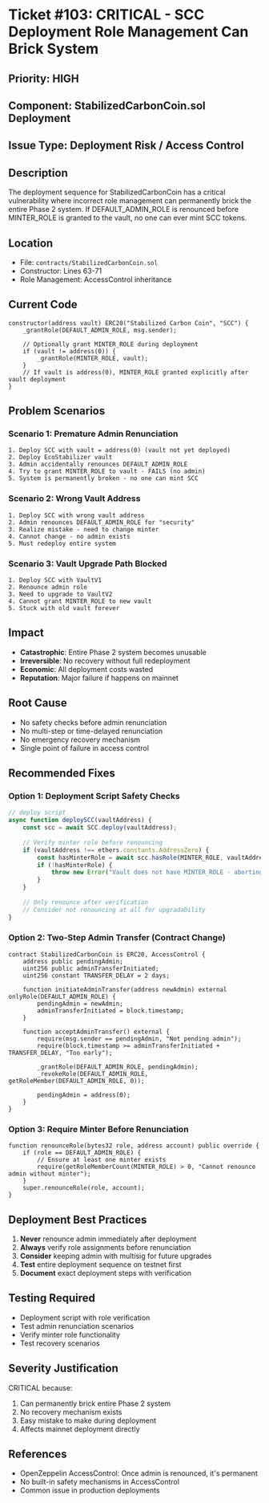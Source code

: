 # Ticket #103: CRITICAL - SCC Deployment Role Management Can Brick System

## Priority: HIGH

## Component: StabilizedCarbonCoin.sol Deployment

## Issue Type: Deployment Risk / Access Control

## Description
The deployment sequence for StabilizedCarbonCoin has a critical vulnerability where incorrect role management can permanently brick the entire Phase 2 system. If DEFAULT_ADMIN_ROLE is renounced before MINTER_ROLE is granted to the vault, no one can ever mint SCC tokens.

## Location
- File: `contracts/StabilizedCarbonCoin.sol`
- Constructor: Lines 63-71
- Role Management: AccessControl inheritance

## Current Code
```solidity
constructor(address vault) ERC20("Stabilized Carbon Coin", "SCC") {
    _grantRole(DEFAULT_ADMIN_ROLE, msg.sender);
    
    // Optionally grant MINTER_ROLE during deployment
    if (vault != address(0)) {
        _grantRole(MINTER_ROLE, vault);
    }
    // If vault is address(0), MINTER_ROLE granted explicitly after vault deployment
}
```

## Problem Scenarios

### Scenario 1: Premature Admin Renunciation
```
1. Deploy SCC with vault = address(0) (vault not yet deployed)
2. Deploy EcoStabilizer vault
3. Admin accidentally renounces DEFAULT_ADMIN_ROLE
4. Try to grant MINTER_ROLE to vault - FAILS (no admin)
5. System is permanently broken - no one can mint SCC
```

### Scenario 2: Wrong Vault Address
```
1. Deploy SCC with wrong vault address
2. Admin renounces DEFAULT_ADMIN_ROLE for "security"
3. Realize mistake - need to change minter
4. Cannot change - no admin exists
5. Must redeploy entire system
```

### Scenario 3: Vault Upgrade Path Blocked
```
1. Deploy SCC with VaultV1
2. Renounce admin role
3. Need to upgrade to VaultV2
4. Cannot grant MINTER_ROLE to new vault
5. Stuck with old vault forever
```

## Impact
- **Catastrophic**: Entire Phase 2 system becomes unusable
- **Irreversible**: No recovery without full redeployment
- **Economic**: All deployment costs wasted
- **Reputation**: Major failure if happens on mainnet

## Root Cause
- No safety checks before admin renunciation
- No multi-step or time-delayed renunciation
- No emergency recovery mechanism
- Single point of failure in access control

## Recommended Fixes

### Option 1: Deployment Script Safety Checks
```javascript
// deploy script
async function deploySCC(vaultAddress) {
    const scc = await SCC.deploy(vaultAddress);
    
    // Verify minter role before renouncing
    if (vaultAddress !== ethers.constants.AddressZero) {
        const hasMinterRole = await scc.hasRole(MINTER_ROLE, vaultAddress);
        if (!hasMinterRole) {
            throw new Error("Vault does not have MINTER_ROLE - aborting");
        }
    }
    
    // Only renounce after verification
    // Consider not renouncing at all for upgradability
}
```

### Option 2: Two-Step Admin Transfer (Contract Change)
```solidity
contract StabilizedCarbonCoin is ERC20, AccessControl {
    address public pendingAdmin;
    uint256 public adminTransferInitiated;
    uint256 constant TRANSFER_DELAY = 2 days;
    
    function initiateAdminTransfer(address newAdmin) external onlyRole(DEFAULT_ADMIN_ROLE) {
        pendingAdmin = newAdmin;
        adminTransferInitiated = block.timestamp;
    }
    
    function acceptAdminTransfer() external {
        require(msg.sender == pendingAdmin, "Not pending admin");
        require(block.timestamp >= adminTransferInitiated + TRANSFER_DELAY, "Too early");
        
        _grantRole(DEFAULT_ADMIN_ROLE, pendingAdmin);
        _revokeRole(DEFAULT_ADMIN_ROLE, getRoleMember(DEFAULT_ADMIN_ROLE, 0));
        
        pendingAdmin = address(0);
    }
}
```

### Option 3: Require Minter Before Renunciation
```solidity
function renounceRole(bytes32 role, address account) public override {
    if (role == DEFAULT_ADMIN_ROLE) {
        // Ensure at least one minter exists
        require(getRoleMemberCount(MINTER_ROLE) > 0, "Cannot renounce admin without minter");
    }
    super.renounceRole(role, account);
}
```

## Deployment Best Practices
1. **Never** renounce admin immediately after deployment
2. **Always** verify role assignments before renunciation
3. **Consider** keeping admin with multisig for future upgrades
4. **Test** entire deployment sequence on testnet first
5. **Document** exact deployment steps with verification

## Testing Required
- Deployment script with role verification
- Test admin renunciation scenarios
- Verify minter role functionality
- Test recovery scenarios

## Severity Justification
CRITICAL because:
1. Can permanently brick entire Phase 2 system
2. No recovery mechanism exists
3. Easy mistake to make during deployment
4. Affects mainnet deployment directly

## References
- OpenZeppelin AccessControl: Once admin is renounced, it's permanent
- No built-in safety mechanisms in AccessControl
- Common issue in production deployments
